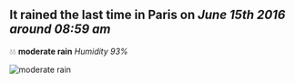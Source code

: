 ## It rained the last time in Paris on *June 15th 2016 around 08:59 am*
💧💧  **moderate rain** *Humidity 93%*

![moderate rain](http://openweathermap.org/img/w/10d.png)
